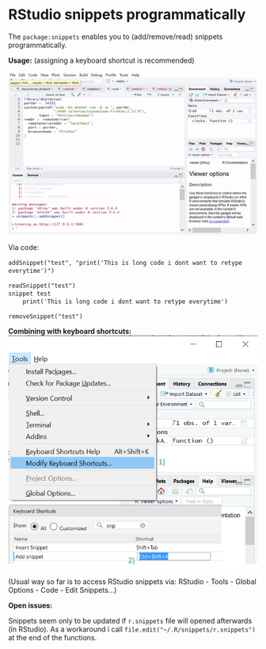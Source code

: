 # RStudio snippets programmatically

The `package:snippets` enables you to (add/remove/read) snippets programmatically.


**Usage:** (assigning a keyboard shortcut is recommended)

![alt text](snippet.gif "Logo Title Text 1")



Via code:
```
addSnippet("test", "print('This is long code i dont want to retype everytime')")
```

```
readSnippet("test")
snippet test
    print('This is long code i dont want to retype everytime')
```

```
removeSnippet("test")
```

**Combining  with keyboard shortcuts:**
![alt text](snippet.png "Logo Title Text 1")

(Usual way so far is to access RStudio snippets via: RStudio - Tools - Global Options - Code - Edit Snippets...)

**Open issues:**

Snippets seem only to be updated if `r.snippets` file will opened afterwards (in RStudio). As a workaround i call
`file.edit("~/.R/snippets/r.snippets")` at the end of the functions.
